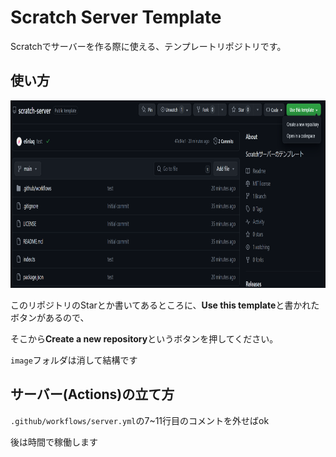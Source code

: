 
# Scratch Server Template

Scratchでサーバーを作る際に使える、テンプレートリポジトリです。

## 使い方

<img src='./image/cre_repo.png' height=300px alt='Use this template > Create a new repository'></img>

このリポジトリのStarとか書いてあるところに、**Use this template**と書かれたボタンがあるので、

そこから**Create a new repository**というボタンを押してください。

`image`フォルダは消して結構です

## サーバー(Actions)の立て方

`.github/workflows/server.yml`の7~11行目のコメントを外せばok

後は時間で稼働します
